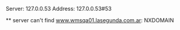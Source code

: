 Server:		127.0.0.53
Address:	127.0.0.53#53

** server can't find www.wmsqa01.lasegunda.com.ar: NXDOMAIN

